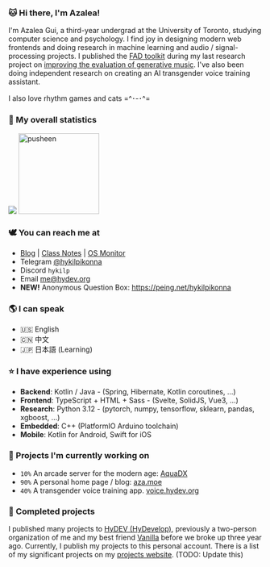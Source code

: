 ### 🐱 Hi there, I'm Azalea!

I'm Azalea Gui, a third-year undergrad at the University of Toronto, studying computer science and psychology. I find joy in designing modern web frontends and doing research in machine learning and audio / signal-processing projects. I published the [FAD toolkit](https://github.com/microsoft/fadtk) during my last research project on [improving the evaluation of generative music](https://arxiv.org/abs/2311.01616). I've also been doing independent research on creating an AI transgender voice training assistant.

I also love rhythm games and cats =^･-･^=


### 🌷 My overall statistics <!--{ collapseSection() }-->

![](https://github-readme-stats-one-bice.vercel.app/api?username=hykilpikonna&include_all_commits=true&show_icons=true&title_color=ff7d92&text_color=ffb5c2&icon_color=ff869a&role=OWNER,ORGANIZATION_MEMBER)
<img src="https://user-images.githubusercontent.com/22280294/179611382-5704fe4f-ef8c-40f2-b868-5921cfb56da6.png" alt="pusheen" height="160px">


### 🕊️ You can reach me at <!--{ collapseSection() }-->

* [Blog](https://aza.moe) | [Class Notes](https://hydev.notion.site/) | [OS Monitor](https://gf.hydev.org/d/7JdIfTn9z/os-monitor)
* Telegram [@hykilpikonna](https://t.me/hykilpikonna)
* Discord `hykilp`
* Email me@hydev.org
* **NEW!** Anonymous Question Box: https://peing.net/hykilpikonna


### 🌎 I can speak <!--{ collapseSection() }-->

* 🇺🇸 English
* 🇨🇳 中文
* 🇯🇵 日本語 (Learning)


### ⭐ I have experience using <!--{ collapseSection() }-->

* **Backend**: Kotlin / Java - (Spring, Hibernate, Kotlin coroutines, ...)
* **Frontend**: TypeScript + HTML + Sass - (Svelte, SolidJS, Vue3, ...)
* **Research**: Python 3.12 - (pytorch, numpy, tensorflow, sklearn, pandas, xgboost, ...)
* **Embedded**: C++ (PlatformIO Arduino toolchain)
* **Mobile**: Kotlin for Android, Swift for iOS


### 🌱 Projects I'm currently working on <!--{ collapseSection() }-->

* `10%` An arcade server for the modern age: [AquaDX](https://github.com/hykilpikonna/AquaDX)
* `90%` A personal home page / blog: [aza.moe](https://aza.moe) 
* `40%` A transgender voice training app. [voice.hydev.org](https://voice.hydev.org/)


### 🌲 Completed projects <!--{ collapseSection() }-->

I published many projects to [HyDEV (HyDevelop)](https://github.com/hydevelop), previously a two-person organization of me and my best friend [Vanilla](https://github.com/vergedx) before we broke up three year ago. Currently, I publish my projects to this personal account.
There is a list of my significant projects on my [projects website](https://me.hydev.org). (TODO: Update this)

